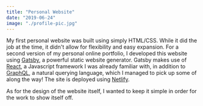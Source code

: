 ```yaml
---
title: "Personal Website"
date: "2019-06-24"
image: "./profile-pic.jpg"
---
```


<p>My first personal website was built using simply HTML/CSS. While it did the job at the time, it didn't allow for flexibility and easy expansion. For a second version of my personal online portfolio, I developed this website using <a href="https://www.gatsbyjs.com/">Gatsby</a>, a powerful static website generator. Gatsby makes use of <a href="https://reactjs.org/">React</a>, a Javascript framework I was already familiar with, in addition to <a href="https://graphql.org/">GraphQL</a>, a natural querying language, which I managed to pick up some of along the way! The site is deployed using <a href="https://www.netlify.com/">Netlify</a>.</p>

<p>As for the design of the website itself, I wanted to keep it simple in order for the work to show itself off.</p>